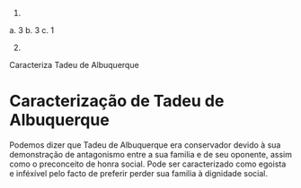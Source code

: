 1.
a. 3
b. 3
c. 1

2.

Caracteriza Tadeu de Albuquerque

# Caracterização de Tadeu de Albuquerque

Podemos dizer que Tadeu de Albuquerque era conservador devido à sua demonstração de antagonismo entre a sua familia e de seu oponente, assim como o preconceito de honra social.
Pode ser caracterizado como egoista e inféxível pelo facto de preferir perder sua familia à dignidade social.